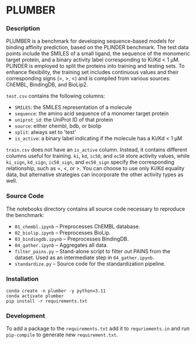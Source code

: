 # PLUMBER
### Description
PLUMBER is a benchmark for developing sequence-based models for binding affinity prediction, based on the PLINDER benchmark. The test data points include the SMILES of a small ligand, the sequence of the monomeric target protein, and a binary activity label corresponding to Ki/Kd < 1 μM. PLINDER is employed to split the proteins into training and testing sets. To enhance flexibility, the training set includes continuous values and their corresponding signs (=, >, <) and is compiled from various sources: ChEMBL, BindingDB, and BioLip2.

`test.csv` contains the following columns:

- `SMILES`: the SMILES representation of a molecule
- `sequence`: the amino acid sequence of a monomer target protein
- `uniprot_id`: the UniProt ID of that protein
- `source`: either chembl, bdb, or biolip
- `split`: always set to 'test'
- `is_active`: a binary label indicating if the molecule has a Ki/Kd < 1 μM

`train.csv` does not have an `is_active` column. Instead, it contains different columns useful for training. `ki`, `kd`, `ic50`, and `ec50` store activity values, while `ki_sign`, `kd_sign`, `ic50_sign`, and `ec50_sign` specify the corresponding relationship, such as =, <, or >. You can choose to use only Ki/Kd equality data, but alternative strategies can incorporate the other activity types as well.


### Source Code
The notebooks directory contains all source code necessary to reproduce the benchmark:
- `01_chembl.ipynb` – Preprocesses ChEMBL database.
- `02_biolip.ipynb` – Preprocesses BioLip.
- `03_bindingdb.ipynb` – Preprocesses BindingDB.
- `04_gather.ipynb` – Aggregates all data.
- `filter_pains.py` – Stand-alone script to filter out PAINS from the dataset. Used as an intermediate step in `04_gather.ipynb`.
- `standardize.py` – Source code for the standardization pipeline.

### Installation
```
conda create -n plumber -y python=3.11
conda activate plumber
pip install -r requirements.txt
```

### Development
To add a package to the `requirements.txt` add it to `requriements.in` and run `pip-compile` to generate new `requirement.txt`.
